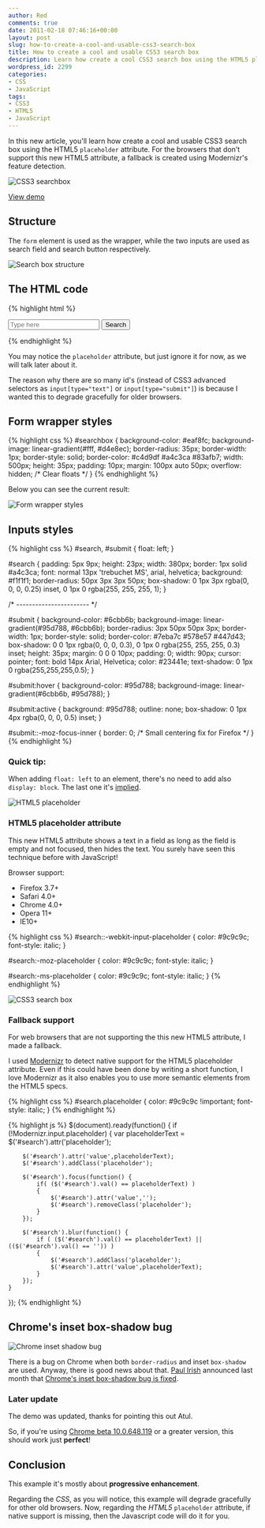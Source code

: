 ```yaml
---
author: Red
comments: true
date: 2011-02-18 07:46:16+00:00
layout: post
slug: how-to-create-a-cool-and-usable-css3-search-box
title: How to create a cool and usable CSS3 search box
description: Learn how create a cool CSS3 search box using the HTML5 placeholder attribute. This article contains also a jQuery placeholder fallback.
wordpress_id: 2299
categories:
- CSS
- JavaScript
tags:
- CSS3
- HTML5
- JavaScript
---
```


In this new article, you'll learn how create a cool and usable CSS3 search box using the HTML5 `placeholder` attribute. For the browsers that don’t support this new HTML5 attribute, a fallback is created using Modernizr's feature detection.

![CSS3 searchbox](/dist/uploads/2011/02/css3-searchbox.png)

<!-- more -->

[View demo](/dist/uploads/2011/02/css3-search-box.html)

## Structure

The `form` element is used as the wrapper, while the two inputs are used as search field and search button respectively.

![Search box structure](/dist/uploads/2011/02/searchbox-structure.png)

## The HTML code

{% highlight html %}
<form id="searchbox" action="">
    <input id="search" type="text" placeholder="Type here">
    <input id="submit" type="submit" value="Search">
</form>
{% endhighlight %}

You may notice the `placeholder` attribute, but just ignore it for now, as we will talk later about it.

The reason why there are so many id's (instead of CSS3 advanced selectors as `input[type="text"]` or `input[type="submit"]`) is because I wanted this to degrade gracefully for older browsers.

## Form wrapper styles

{% highlight css %}
#searchbox
{
    background-color: #eaf8fc;
    background-image: linear-gradient(#fff, #d4e8ec);
    border-radius: 35px;
    border-width: 1px;
    border-style: solid;
    border-color: #c4d9df #a4c3ca #83afb7;
    width: 500px;
    height: 35px;
    padding: 10px;
    margin: 100px auto 50px;
    overflow: hidden; /* Clear floats */
}
{% endhighlight %}

Below you can see the current result:

![Form wrapper styles](/dist/uploads/2011/02/form-wrapper.png)

## Inputs styles

{% highlight css %}
#search,
#submit {
    float: left;
}

#search {
    padding: 5px 9px;
    height: 23px;
    width: 380px;
    border: 1px solid #a4c3ca;
    font: normal 13px 'trebuchet MS', arial, helvetica;
    background: #f1f1f1;
    border-radius: 50px 3px 3px 50px;
    box-shadow: 0 1px 3px rgba(0, 0, 0, 0.25) inset, 0 1px 0 rgba(255, 255, 255, 1);
}

/* ----------------------- */

#submit
{
    background-color: #6cbb6b;
    background-image: linear-gradient(#95d788, #6cbb6b);
    border-radius: 3px 50px 50px 3px;
    border-width: 1px;
    border-style: solid;
    border-color: #7eba7c #578e57 #447d43;
    box-shadow: 0 0 1px rgba(0, 0, 0, 0.3),
                0 1px 0 rgba(255, 255, 255, 0.3) inset;
    height: 35px;
    margin: 0 0 0 10px;
    padding: 0;
    width: 90px;
    cursor: pointer;
    font: bold 14px Arial, Helvetica;
    color: #23441e;
    text-shadow: 0 1px 0 rgba(255,255,255,0.5);
}

#submit:hover {
    background-color: #95d788;
    background-image: linear-gradient(#6cbb6b, #95d788);
}

#submit:active {
    background: #95d788;
    outline: none;
    box-shadow: 0 1px 4px rgba(0, 0, 0, 0.5) inset;
}

#submit::-moz-focus-inner {
       border: 0;  /* Small centering fix for Firefox */
}
{% endhighlight %}

### Quick tip:

When adding `float: left` to an element, there's no need to add also `display: block`. The last one it's [implied](http://www.w3.org/TR/CSS2/visuren.html#dis-pos-flo).

![HTML5 placeholder](/dist/uploads/2011/02/css3-searchbox-default-placeholder.png)

### HTML5 placeholder attribute

 This new HTML5 attribute shows a text in a field as long as the field is empty and not focused, then hides the text. You surely have seen this technique before with JavaScript!

Browser support:

  * Firefox 3.7+
  * Safari 4.0+
  * Chrome 4.0+
  * Opera 11+
  * IE10+

{% highlight css %}
#search::-webkit-input-placeholder {
   color: #9c9c9c;
   font-style: italic;
}

#search:-moz-placeholder {
   color: #9c9c9c;
   font-style: italic;
}

#search:-ms-placeholder {
   color: #9c9c9c;
   font-style: italic;
}
{% endhighlight %}

![CSS3 search box](/dist/uploads/2011/02/css3-searchbox.png)



### Fallback support

For web browsers that are not supporting the this new HTML5 attribute, I made a fallback.

I used [Modernizr](http://www.modernizr.com/) to detect native support for the HTML5 placeholder attribute. Even if this could have been done by writing a short function, I love Modernizr as it also enables you to use more semantic elements from the HTML5 specs.

{% highlight css %}
#search.placeholder {
   color: #9c9c9c !important;
   font-style: italic;
}
{% endhighlight %}

{% highlight js %}
$(document).ready(function() {
    if (!Modernizr.input.placeholder)
    {
        var placeholderText = $('#search').attr('placeholder');

        $('#search').attr('value',placeholderText);
        $('#search').addClass('placeholder');

        $('#search').focus(function() {
            if( ($('#search').val() == placeholderText) )
            {
                $('#search').attr('value','');
                $('#search').removeClass('placeholder');
            }
        });

        $('#search').blur(function() {
            if ( ($('#search').val() == placeholderText) || (($('#search').val() == '')) )
            {
                $('#search').addClass('placeholder');
                $('#search').attr('value',placeholderText);
            }
        });
    }
});
{% endhighlight %}


## Chrome's inset box-shadow bug

![Chrome inset shadow bug](/dist/uploads/2011/02/chrome-inset-box-shadow-bug.png)

There is a bug on Chrome when both `border-radius` and inset `box-shadow` are used. Anyway, there is good news about that. [Paul Irish](http://paulirish.com/) announced last month that [Chrome's inset box-shadow bug is fixed](http://paulirish.com/2011/chrome-inset-box-shadow-bug-fixed/).

### Later update

The demo was updated, thanks for pointing this out Atul.

So, if you're using [Chrome beta 10.0.648.119](http://www.google.com/landing/chrome/beta/) or a greater version, this should work just **perfect**!

## Conclusion

This example it's mostly about **progressive enhancement**.

Regarding the _CSS_, as you will notice, this example will  degrade gracefully for other old browsers. Now, regarding the _HTML5_ `placeholder` attribute, if native support is missing, then the Javascript code will do it for you.